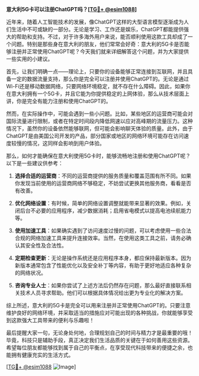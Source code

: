 **意大利5G卡可以注册ChatGPT吗？[[TG💪+ @esim1088](https://t.me/s/esim1088)]**

近年来，随着人工智能技术的发展，像ChatGPT这样的大型语言模型逐渐成为人们生活中不可或缺的一部分。无论是学习、工作还是娱乐，ChatGPT都能提供强大的帮助和支持。不过，对于许多海外用户来说，能否顺利使用这款工具却成了一个问题。特别是那些身在意大利的朋友，他们常常会好奇：意大利的5G卡是否能够注册并正常使用ChatGPT呢？今天我们就来详细解答这个问题，并为大家提供一些实用的小建议。

首先，让我们明确一点——理论上，只要你的设备能够正常连接到互联网，并且具备一定的数据流量支持，那么你是完全可以注册并使用ChatGPT的。无论是通过Wi-Fi还是移动数据网络，只要网络环境稳定，就不存在什么障碍。因此，如果你在意大利拥有一个5G卡，并且它能为你提供稳定的上网体验，那么从技术层面上讲，你是完全有能力注册和使用ChatGPT的。

然而，在实际操作中，可能会遇到一些小问题。比如，某些地区的运营商可能会对国际流量进行限制，或者在特定时间段内降低网速以应对高峰期的流量压力。这种情况下，虽然你的设备依然能够联网，但可能会影响聊天体验的质量。此外，由于ChatGPT是由美国公司开发的产品，部分国家或地区的网络环境可能存在访问速度较慢的情况，这同样会影响到用户体验。

那么，如何才能确保在意大利使用5G卡时，能够流畅地注册和使用ChatGPT呢？以下是一些建议供参考：

1. **选择合适的运营商**：不同的运营商提供的服务质量和覆盖范围有所不同。如果你发现当前使用的运营商网络不够稳定，不妨尝试更换其他服务商，看看是否有改善。
   
2. **优化网络设置**：有时候，简单的网络设置调整就能带来显著的效果。例如，关闭后台不必要的应用程序，减少数据消耗；启用省电模式以提高电池续航能力等。

3. **使用加速工具**：如果确实遇到了访问速度过慢的问题，可以考虑使用一些合法合规的网络加速工具来提升连接效率。当然，在使用这类工具之前，请务必确认其安全性及合法性。

4. **定期检查更新**：无论是操作系统还是应用程序本身，都应保持最新版本。因为新版本通常包含了性能优化以及安全补丁等内容，有助于更好地适应各种复杂的网络状况。

5. **咨询专业人士**：如果你尝试了上述方法后仍然存在问题，那么最好直接联系相关技术人员寻求帮助。他们可以根据具体情况给出更为专业化的解决方案。

综上所述，意大利的5G卡是完全可以用来注册并正常使用ChatGPT的。只要注意维护良好的网络环境，并采取适当的措施应对可能出现的各种挑战，你就能够享受到这款强大工具带来的便利与乐趣啦！

最后提醒大家一句，无论身处何地，合理规划自己的时间与精力才是最重要的哦！毕竟，科技只是辅助手段，真正决定我们生活品质的关键在于如何善用这些资源。希望每位朋友都能够找到属于自己的平衡点，在享受现代科技带来的便捷之余，也能拥有健康充实的生活方式。

[[TG💪+ @esim1088](https://t.me/s/esim1088) ![Image](https://i.postimg.cc/4NQfJmqS/Snipaste-2025-05-13-00-14-12.png)]
